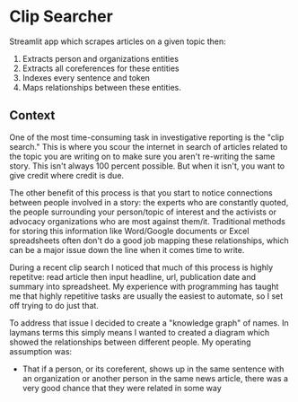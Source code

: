 # Clip Searcher
Streamlit app which scrapes articles on a given topic then: <ol>
  <li>Extracts person and organizations entities</li>
  <li>Extracts all coreferences for these entities</li>
  <li>Indexes every sentence and token</li>
  <li>Maps relationships between these entities.</li>
</ol>


## Context

One of the most time-consuming task in investigative reporting is the "clip search." This is where you scour the internet in search of articles related to the topic you are writing on to make sure you aren't re-writing the same story. This isn't always 100 percent possible. But when it isn't, you want to give credit where credit is due.

The other benefit of this process is that you start to notice connections between people involved in a story: the experts who are constantly quoted, the people surrounding your person/topic of interest and the activists or advocacy organizations who are most against them/it. Traditional methods for storing this information like Word/Google documents or Excel spreadsheets often don't do a good job mapping these relationships, which can be a major issue down the line when it comes time to write.

During a recent clip search I noticed that much of this process is highly repetitve: read article then input headline, url, publication date and summary into spreadsheet. My experience with programming has taught me that highly repetitive tasks are usually the easiest to automate, so I set off trying to do just that.


To address that issue I decided to create a "knowledge graph" of names. In laymans terms this simply means I wanted to created a diagram which showed the relationships between different people. My operating assumption was:
<ul>
    <li>That if a person, or its coreferent, shows up in the same sentence with an organization or another person in the same news article, there was a very good chance that they were related in some way</li>
</ul>
